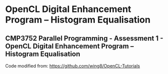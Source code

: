 # OpenCL Digital Enhancement Program – Histogram Equalisation 

## CMP3752 Parallel Programming - Assessment 1 - OpenCL Digital Enhancement Program – Histogram Equalisation 

Code modified from: https://github.com/wing8/OpenCL-Tutorials